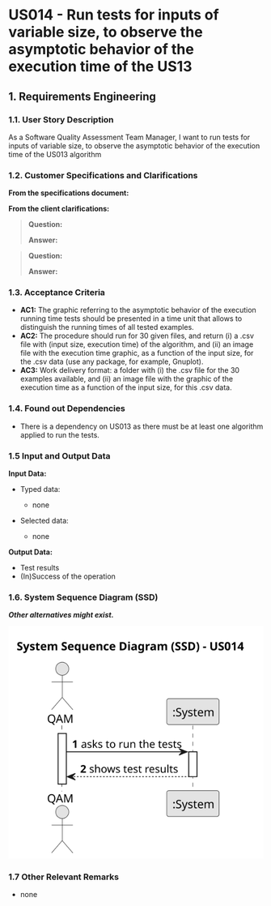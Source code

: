 # US014 - Run tests for inputs of variable size, to observe the asymptotic behavior of the execution time of the US13


## 1. Requirements Engineering

### 1.1. User Story Description

As a Software Quality Assessment Team Manager, I want to run tests for inputs of variable size, to
observe the asymptotic behavior of the execution time of the US013
algorithm

### 1.2. Customer Specifications and Clarifications 

**From the specifications document:**

>	

>	 

**From the client clarifications:**

> **Question:** 
>
> **Answer:** 

> **Question:** 
>
> **Answer:** 

### 1.3. Acceptance Criteria

* **AC1:** The graphic referring to the asymptotic behavior of the execution running time tests should be presented in a time unit that allows to distinguish the running times of all tested examples.
* **AC2:** The procedure should run for 30 given files, and return (i) a .csv file with (input size, execution time) of the algorithm, and (ii) an image file with the execution time graphic, as a function of the input size, for the .csv data (use any package, for example, Gnuplot). 
* **AC3:** Work delivery format: a folder with (i) the .csv file for the 30 examples available, and (ii) an image file with the graphic of the execution time as a function of the input size, for this .csv data.

### 1.4. Found out Dependencies

* There is a dependency on US013 as there must be at least one algorithm applied to run the tests.

### 1.5 Input and Output Data

**Input Data:**

* Typed data:
    * none
	
* Selected data:
    * none

**Output Data:**

* Test results
* (In)Success of the operation

### 1.6. System Sequence Diagram (SSD)

**_Other alternatives might exist._**

![System Sequence Diagram - Alternative One](svg/us014-system-sequence-diagram-alternative-one.svg)


### 1.7 Other Relevant Remarks

* none